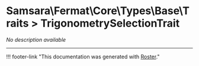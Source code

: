 # Samsara\Fermat\Core\Types\Base\Traits > TrigonometrySelectionTrait

*No description available*



---
!!! footer-link "This documentation was generated with [Roster](https://jordanrl.github.io/Roster/)."
